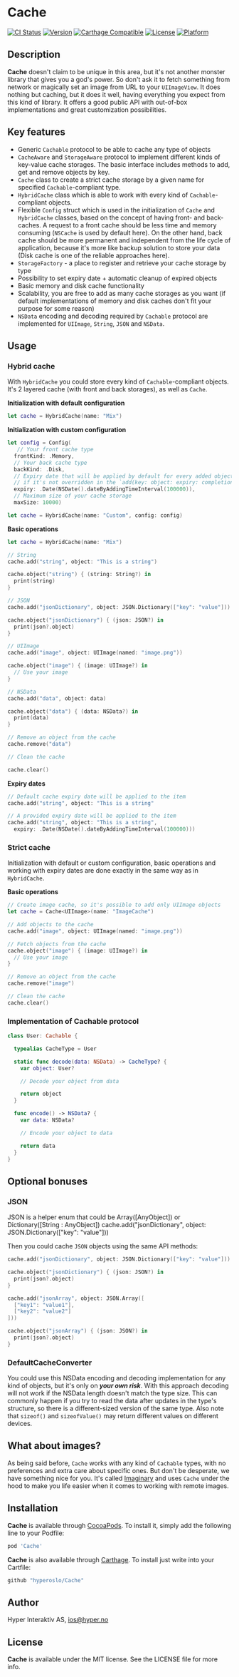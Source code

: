 # Cache

[![CI Status](http://img.shields.io/travis/hyperoslo/Cache.svg?style=flat)](https://travis-ci.org/hyperoslo/Cache)
[![Version](https://img.shields.io/cocoapods/v/Cache.svg?style=flat)](http://cocoadocs.org/docsets/Cache)
[![Carthage Compatible](https://img.shields.io/badge/Carthage-compatible-4BC51D.svg?style=flat)](https://github.com/Carthage/Carthage)
[![License](https://img.shields.io/cocoapods/l/Cache.svg?style=flat)](http://cocoadocs.org/docsets/Cache)
[![Platform](https://img.shields.io/cocoapods/p/Cache.svg?style=flat)](http://cocoadocs.org/docsets/Cache)

## Description

**Cache** doesn't claim to be unique in this area, but it's not another monster
library that gives you a god's power.
So don't ask it to fetch something from network or magically set an image from
URL to your `UIImageView`.
It does nothing but caching, but it does it well, having everything you expect
from this kind of library. It offers a good public API with out-of-box
implementations and great customization possibilities.   

## Key features

- Generic `Cachable` protocol to be able to cache any type of objects
- `CacheAware` and `StorageAware` protocol to implement different kinds
of key-value cache storages. The basic interface includes methods to add, get
and remove objects by key.
- `Cache` class to create a strict cache storage by a given name for specified
`Cachable`-compliant type.
- `HybridCache` class which is able to work with every kind of `Cachable`-compliant objects.
- Flexible `Config` struct which is used in the initialization of `Cache` and
`HybridCache` classes, based on the concept of having front- and back- caches.
A request to a front cache should be less time and memory consuming (`NSCache` is used
by default here). On the other hand, back cache should be more permanent and
independent from the life cycle of application, because it's more like backup
solution to store your data (Disk cache is one of the reliable approaches here).
- `StorageFactory` - a place to register and retrieve your cache storage by type
- Possibility to set expiry date + automatic cleanup of expired objects
- Basic memory and disk cache functionality
- Scalability, you are free to add as many cache storages as you want
(if default implementations of memory and disk caches don't fit your purpose for some reason)
- `NSData` encoding and decoding required by `Cachable` protocol are implemented
for `UIImage`, `String`, `JSON` and `NSData`.

## Usage

### Hybrid cache

With `HybridCache` you could store every kind of `Cachable`-compliant objects.
It's 2 layered cache (with front and back storages), as well as `Cache`.

**Initialization with default configuration**

```swift
let cache = HybridCache(name: "Mix")
```

**Initialization with custom configuration**

```swift
let config = Config(
   // Your front cache type
  frontKind: .Memory,
  // Your back cache type
  backKind: .Disk,
  // Expiry date that will be applied by default for every added object
  // if it's not overridden in the `add(key: object: expiry: completion:)` method
  expiry: .Date(NSDate().dateByAddingTimeInterval(100000)),
  // Maximum size of your cache storage    
  maxSize: 10000)

let cache = HybridCache(name: "Custom", config: config)
```

**Basic operations**

```swift
let cache = HybridCache(name: "Mix")

// String
cache.add("string", object: "This is a string")

cache.object("string") { (string: String?) in
  print(string)
}

// JSON
cache.add("jsonDictionary", object: JSON.Dictionary(["key": "value"]))

cache.object("jsonDictionary") { (json: JSON?) in
  print(json?.object)
}

// UIImage
cache.add("image", object: UIImage(named: "image.png"))

cache.object("image") { (image: UIImage?) in
  // Use your image
}

// NSData
cache.add("data", object: data)

cache.object("data") { (data: NSData?) in
  print(data)
}

// Remove an object from the cache
cache.remove("data")

// Clean the cache

cache.clear()
```

**Expiry dates**

```swift
// Default cache expiry date will be applied to the item
cache.add("string", object: "This is a string"

// A provided expiry date will be applied to the item
cache.add("string", object: "This is a string",
  expiry: .Date(NSDate().dateByAddingTimeInterval(100000)))
```

### Strict cache

Initialization with default or custom configuration, basic operations and
working with expiry dates are done exactly in the same way as in `HybridCache`.

**Basic operations**

```swift
// Create image cache, so it's possible to add only UIImage objects
let cache = Cache<UIImage>(name: "ImageCache")

// Add objects to the cache
cache.add("image", object: UIImage(named: "image.png"))

// Fetch objects from the cache
cache.object("image") { (image: UIImage?) in
  // Use your image
}

// Remove an object from the cache
cache.remove("image")

// Clean the cache
cache.clear()
```

### Implementation of Cachable protocol

```swift
class User: Cachable {

  typealias CacheType = User

  static func decode(data: NSData) -> CacheType? {
    var object: User?

    // Decode your object from data

    return object
  }

  func encode() -> NSData? {
    var data: NSData?

    // Encode your object to data

    return data
  }
}
```

## Optional bonuses

### JSON

JSON is a helper enum that could be Array([AnyObject]) or Dictionary([String : AnyObject])
cache.add("jsonDictionary", object: JSON.Dictionary(["key": "value"]))

Then you could cache `JSON` objects using the same API methods:

```swift
cache.add("jsonDictionary", object: JSON.Dictionary(["key": "value"]))

cache.object("jsonDictionary") { (json: JSON?) in
  print(json?.object)
}

cache.add("jsonArray", object: JSON.Array([
  ["key1": "value1"],
  ["key2": "value2"]
]))

cache.object("jsonArray") { (json: JSON?) in
  print(json?.object)
}
```

### DefaultCacheConverter

You could use this NSData encoding and decoding implementation for any kind
of objects, but it's only on ***your own risk***. With this approach decoding
will not work if the NSData length doesn't match the type size. This can commonly
happen if you try to read the data after updates in the type's structure, so
there is a different-sized version of the same type. Also note that `sizeof()`
and `sizeofValue()` may return different values on different devices.

## What about images?

As being said before, `Cache` works with any kind of `Cachable` types, with no
preferences and extra care about specific ones. But don't be desperate, we have
something nice for you. It's called [Imaginary](https://github.com/hyperoslo/Imaginary)
and uses `Cache` under the hood to make you life easier when it comes to working
with remote images.

## Installation

**Cache** is available through [CocoaPods](http://cocoapods.org). To install
it, simply add the following line to your Podfile:

```ruby
pod 'Cache'
```

**Cache** is also available through [Carthage](https://github.com/Carthage/Carthage).
To install just write into your Cartfile:

```ruby
github "hyperoslo/Cache"
```

## Author

Hyper Interaktiv AS, ios@hyper.no

## License

**Cache** is available under the MIT license. See the LICENSE file for more info.
